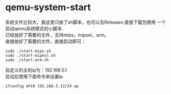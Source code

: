 # qemu-system-start
系统文件比较大，我这里只放了sh脚本，也可以去Releases 直接下载包使用
一个启动qemu系统模式的小脚本.  
已经放好了需要的文件，支持mips，mipsel，arm。  
直接放好了需要的文件，直接启动即可： 
```
sudo ./start-mips.sh
sudo ./start-mipesl.sh
sudo ./start-arm.sh
```
自定义的主机ip为：192.168.5.1  
启动后使用下面命令来设置ip
```
ifconfig eht0 192.168.5.12/24 up
```
